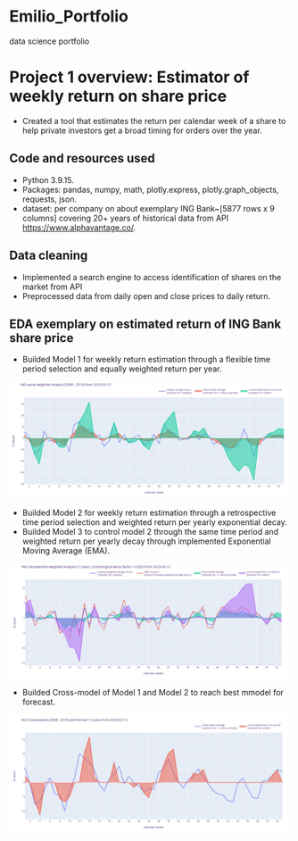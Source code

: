 # Emilio_Portfolio
data science portfolio
# Project 1 overview: Estimator of weekly return on share price
* Created a tool that estimates the return per calendar week of a share to help private investors get a broad timing for orders over the year. 

## Code and resources used
* Python 3.9.15.
* Packages: pandas, numpy, math, plotly.express, plotly.graph_objects, requests, json.
* dataset: per company on about exemplary ING Bank~[5877 rows x 9 columns] covering 20+ years of historical data from API https://www.alphavantage.co/.

## Data cleaning
* Implemented a search engine to access identification of shares on the market from API 
* Preprocessed data from daily open and close prices to daily return.

## EDA exemplary on estimated return of ING Bank share price
* Builded Model 1 for weekly return estimation through a flexible time period selection and equally weighted return per year.

![](/Images/INGreturnanalysis20082010.jpg)

* Builded Model 2 for weekly return estimation through a retrospective time period selection and weighted return per yearly exponential decay.
* Builded Model 3 to control model 2 through the same time period and weighted return per yearly decay through implemented Exponential Moving Average (EMA).

![](/Images/INGretrospectivereturnanalysis12years.jpg)

* Builded Cross-model of Model 1 and Model 2 to reach best mmodel for forecast.

![](/Images/INGreturncrossanalysis2008201012years.jpg)
